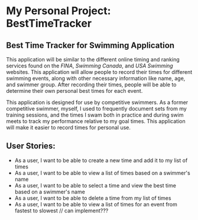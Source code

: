 # My Personal Project: BestTimeTracker

## Best Time Tracker for Swimming Application

This application will be similar to the different online timing and ranking services found on the *FINA*, *Swimming 
Canada*, and *USA Swimming* websites. This application will allow people to record their times for different swimming 
events, along with other necessary information like name, age, and swimmer group. After recording their times, people 
will be able to determine their own personal best times for each event.

This application is designed for use by competitive swimmers. As a former competitive swimmer, myself, I used to 
frequently document sets from my training sessions, and the times I swam both in practice and during swim meets to 
track my performance relative to my goal times. This application will make it easier to record times for personal use. 

## User Stories:

- As a user, I want to be able to create a new time and add it to my list of times
- As a user, I want to be able to view a list of times based on a swimmer's name
- As a user, I want to be able to select a time and view the best time based on a swimmer's name
- As a user, I want to be able to delete a time from my list of times
- As a user, I want to be able to view a list of times for an event from fastest to slowest // can implement???